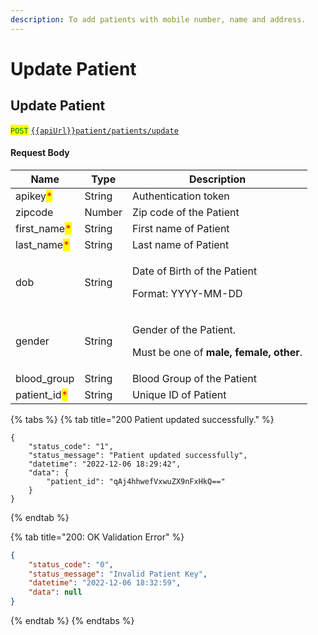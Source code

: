 ```yaml
---
description: To add patients with mobile number, name and address.
---
```


# Update Patient

## Update Patient &#x20;

<mark style="color:green;">`POST`</mark> [`{{apiUrl}}patient/patients/update`](https://api.evitalrx.in/v1/patient/patients/update)

#### Request Body

| Name                                          | Type   | Description                                                                              |
| --------------------------------------------- | ------ | ---------------------------------------------------------------------------------------- |
| apikey<mark style="color:red;">\*</mark>      | String | Authentication token                                                                     |
| zipcode                                       | Number | Zip code of the Patient                                                                  |
| first\_name<mark style="color:red;">\*</mark> | String | First name of Patient                                                                    |
| last\_name<mark style="color:red;">\*</mark>  | String | Last name of Patient                                                                     |
| dob                                           | String | <p>Date of Birth of the Patient</p><p>Format: YYYY-MM-DD</p>                             |
| gender                                        | String | <p>Gender of the Patient.</p><p>Must be one of <strong>male, female, other</strong>.</p> |
| blood\_group                                  | String | Blood Group of the Patient                                                               |
| patient\_id<mark style="color:red;">\*</mark> | String | Unique ID of Patient                                                                     |

{% tabs %}
{% tab title="200 Patient updated successfully." %}
```
{
    "status_code": "1",
    "status_message": "Patient updated successfully",
    "datetime": "2022-12-06 18:29:42",
    "data": {
        "patient_id": "qAj4hhwefVxwuZX9nFxHkQ=="
    }
}
```
{% endtab %}

{% tab title="200: OK Validation Error" %}
```json
{
    "status_code": "0",
    "status_message": "Invalid Patient Key",
    "datetime": "2022-12-06 18:32:59",
    "data": null
}
```
{% endtab %}
{% endtabs %}

